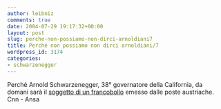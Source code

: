 ```yaml
---
author: leibniz
comments: true
date: 2004-07-29 19:17:32+00:00
layout: post
slug: perche-non-possiamo-non-dirci-arnoldiani7
title: Perché non possiamo non dirci arnoldiani/7
wordpress_id: 3174
categories:
- schwarzenegger
---
```


Perché Arnold Schwarzenegger, 38° governatore della California, da domani sarà il [soggetto di un francobollo](http://www.cnn.com/2004/WORLD/europe/07/17/austria.schwarzenegger.ap/) emesso dalle poste austriache.
Cnn - Ansa
